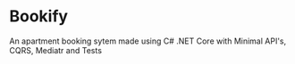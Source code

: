 # Bookify

An apartment booking sytem made using C# .NET Core with Minimal API's, CQRS, Mediatr and Tests
